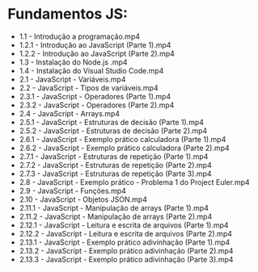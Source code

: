 # Fundamentos JS:

- 1.1 - Introdução a programação.mp4
- 1.2.1 - Introdução ao JavaScript (Parte 1).mp4
- 1.2.2 - Introdução ao JavaScript (Parte 2).mp4
- 1.3 - Instalação do Node.js .mp4
- 1.4 - Instalação do Visual Studio Code.mp4
- 2.1 - JavaScript - Variáveis.mp4
- 2.2 - JavaScript - Tipos de variáveis.mp4
- 2.3.1 -  JavaScript - Operadores (Parte 1).mp4
- 2.3.2 -  JavaScript - Operadores (Parte 2).mp4
- 2.4 -  JavaScript - Arrays.mp4
- 2.5.1 -  JavaScript - Estruturas de decisão (Parte 1).mp4
- 2.5.2 -  JavaScript - Estruturas de decisão (Parte 2).mp4
- 2.6.1 -  JavaScript - Exemplo prático calculadora (Parte 1).mp4
- 2.6.2 -  JavaScript - Exemplo prático calculadora (Parte 2).mp4
- 2.7.1 -  JavaScript - Estruturas de repetição (Parte 1).mp4
- 2.7.2 -  JavaScript - Estruturas de repetição (Parte 2).mp4
- 2.7.3 -  JavaScript - Estruturas de repetição (Parte 3).mp4
- 2.8 -  JavaScript - Exemplo prático - Problema 1 do Project Euler.mp4
- 2.9 -  JavaScript - Funções.mp4
- 2.10 -  JavaScript - Objetos JSON.mp4
- 2.11.1 -  JavaScript - Manipulação de arrays (Parte 1).mp4
- 2.11.2 -  JavaScript - Manipulação de arrays (Parte 2).mp4
- 2.12.1 - JavaScript - Leitura e escrita de arquivos (Parte 1).mp4
- 2.12.2 - JavaScript - Leitura e escrita de arquivos (Parte 2).mp4
- 2.13.1 - JavaScript - Exemplo prático adivinhação (Parte 1).mp4
- 2.13.2 - JavaScript - Exemplo prático adivinhação (Parte 2).mp4
- 2.13.3 - JavaScript - Exemplo prático adivinhação (Parte 3).mp4
